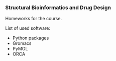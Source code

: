 ### Structural Bioinformatics and Drug Design

Homeworks for the course.

List of used software:

- Python packages
- Gromacs
- PyMOL
- ORCA